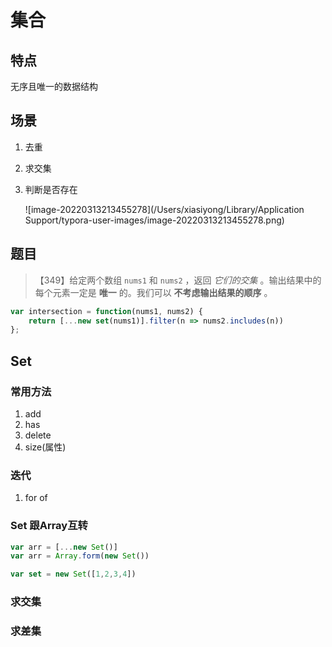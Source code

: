 # 集合

## 特点

无序且唯一的数据结构

## 场景

1. 去重

2. 求交集

3. 判断是否存在

   ![image-20220313213455278](/Users/xiasiyong/Library/Application Support/typora-user-images/image-20220313213455278.png)

## 题目

> 【349】给定两个数组 `nums1` 和 `nums2` ，返回 *它们的交集* 。输出结果中的每个元素一定是 **唯一** 的。我们可以 **不考虑输出结果的顺序** 。

```js
var intersection = function(nums1, nums2) {
    return [...new set(nums1)].filter(n => nums2.includes(n))
};
```



## Set

### 常用方法

1. add
2. has
3. delete
4. size(属性)

### 迭代

1. for of

### Set 跟Array互转

```js
var arr = [...new Set()]
var arr = Array.form(new Set())

var set = new Set([1,2,3,4])
```

### 求交集

### 求差集